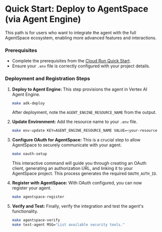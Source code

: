# Quick Start: Deploy to AgentSpace (via Agent Engine)

This path is for users who want to integrate the agent with the full AgentSpace ecosystem, enabling more advanced features and interactions.

### Prerequisites

-   Complete the prerequisites from the [Cloud Run Quick Start](cloud_run_quickstart.md).
-   Ensure your `.env` file is correctly configured with your project details.

### Deployment and Registration Steps

1.  **Deploy to Agent Engine:**
    This step provisions the agent in Vertex AI Agent Engine.
    ```bash
    make adk-deploy
    ```
    After deployment, note the `AGENT_ENGINE_RESOURCE_NAME` from the output.

2.  **Update Environment:**
    Add the resource name to your `.env` file.
    ```bash
    make env-update KEY=AGENT_ENGINE_RESOURCE_NAME VALUE=<your-resource-name-from-previous-step>
    ```

3.  **Configure OAuth for AgentSpace:**
    This is a crucial step to allow AgentSpace to securely communicate with your agent.
    ```bash
    make oauth-setup
    ```
    This interactive command will guide you through creating an OAuth client, generating an authorization URL, and linking it to your AgentSpace project. This process generates the required `OAUTH_AUTH_ID`.

4.  **Register with AgentSpace:**
    With OAuth configured, you can now register your agent.
    ```bash
    make agentspace-register
    ```

5.  **Verify and Test:**
    Finally, verify the integration and test the agent's functionality.
    ```bash
    make agentspace-verify
    make test-agent MSG="List available security tools."
